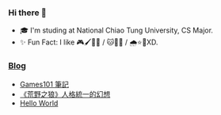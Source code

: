 ### Hi there 👋

- 🎓 I'm studing at National Chiao Tung University, CS Major.
- ✨ Fun Fact: I like 🎮🖌🎨💪 / 🐱🐧🐳 / 🌧⭐🍉XD.


### [Blog](https://kaijhsu.github.io)

<!-- BLOG-POST-LIST:START -->
- [Games101 筆記](https://kaijhsu.github.io/cs/Games101/)
- [《荒野之狼》人格統一的幻想](https://kaijhsu.github.io/book/DerSteppenWolf/)
- [Hello World](https://kaijhsu.github.io/blog/Hello-World/)
<!-- BLOG-POST-LIST:END -->

<!--
**kaijhsu/kaijhsu** is a ✨ _special_ ✨ repository because its `README.md` (this file) appears on your GitHub profile.

Here are some ideas to get you started:

- 🔭 I’m currently working on ...
- 🌱 I’m currently learning ...
- 👯 I’m looking to collaborate on ...
- 🤔 I’m looking for help with ...
- 💬 Ask me about ...
- 📫 How to reach me: ...
- 😄 Pronouns: ...
- ⚡ Fun fact: ...
-->
